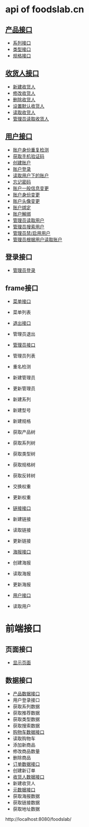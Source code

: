 # api of foodslab.cn

## [产品接口](domain/product.md)
- [系列接口](domain/product.md)
- [类型接口](domain/product.md)
- [规格接口](domain/product.md)

## [收货人接口](domain/receiver.md)
- [新建收货人](domain/receiver.md)
- [修改收货人](domain/receiver.md)
- [删除收货人](domain/receiver.md)
- [设置默认收货人](domain/receiver.md)
- [读取收货人](domain/receiver.md)
- [管理员读取收货人](domain/receiver.md)

## [用户接口](domain/user.md)
- [账户身份重复检测](domain/user.md)
- [获取手机验证码](domain/user.md)
- [创建账户](domain/user.md)
- [账户登录](domain/user.md)
- [读取用户下的账户](domain/user.md)
- [忘记密码](domain/user.md)
- [账户一般信息变更](domain/user.md)
- [账户身份变更](domain/user.md)
- [账户头像变更](domain/user.md)
- [账户绑定](domain/user.md)
- [账户解绑](domain/user.md)
- [管理员读取用户](domain/user.md)
- [管理员搜索用户](domain/user.md)
- [管理员禁/启用用户](domain/user.md)
- [管理员根据用户读取账户](domain/user.md)

## 登录接口
- [管理员登录](backend/login.md)
## frame接口
- [菜单接口](backend/frame.md)
- 菜单列表
- [退出接口](backend/frame.md)
- 管理员退出
- [管理员接口](backend/frame_manager.md)
- 管理员列表
- 重名检测
- 新建管理员
- 更新管理员

- 新建系列
- 新建型号
- 新建规格
- 获取产品树
- 获取系列树
- 获取类型树
- 获取规格树
- 获取反转树
- 交换权重
- 更新权重
- [链接接口](backend/frame_link.md)
- 新建链接
- 读取链接
- 更新链接
- [海报接口](backend/frame_poster.md)
- 创建海报
- 读取海报
- 更新海报
- [用户接口](backend/frame_user.md)
- 读取用户


# **前端接口**
## 页面接口
- [显示页面](frontend/page.md)

## 数据接口
- [产品数据接口](frontend/product.md)
- 用户登录接口
- 获取系列数据
- 获取推荐数据
- 获取类型数据
- 获取搜索数据
- [购物车数据接口](frontend/cart.md)
- 读取购物车
- 添加新商品
- 修改商品数量
- 删除商品
- [订单数据接口](frontend/order.md)
- 创建新订单
- [收货人数据接口](frontend/receiver.md)
- 新建收货人
- [元数据接口](frontend/meta.md)
- 获取海报数据
- 获取链接数据
- 获取地址数据

http://localhost:8080/foodslab/